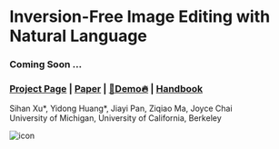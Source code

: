 # Inversion-Free Image Editing with Natural Language

### Coming Soon ...

### [Project Page](https://sled-group.github.io/InfEdit/) | [Paper](http://arxiv.org/) | [🤗Demo🔥](http://sled-snowbird.eecs.umich.edu/) | [Handbook](https://github.com/sled-group/InfEdit/tree/website)

Sihan Xu*, Yidong Huang*, Jiayi Pan, Ziqiao Ma, Joyce Chai  
University of Michigan, University of California, Berkeley

![icon](infedit_gif.gif)
